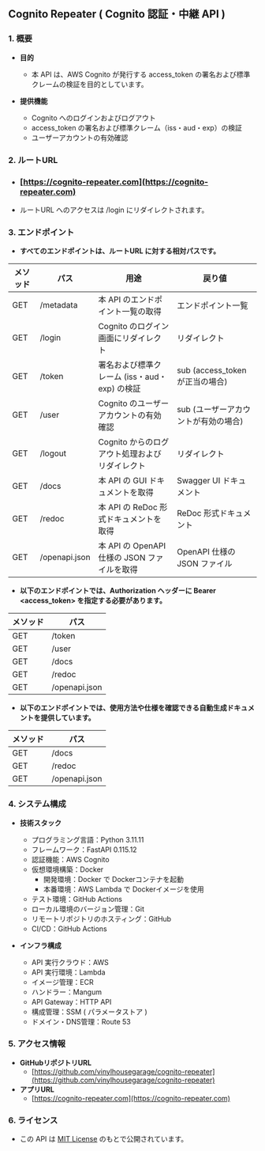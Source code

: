 ## Cognito Repeater ( Cognito 認証・中継 API )

### 1. 概要
  - **目的**
    - 本 API は、AWS Cognito が発行する access_token の署名および標準クレームの検証を目的としています。

  - **提供機能**
    - Cognito へのログインおよびログアウト
    - access_token の署名および標準クレーム（iss・aud・exp）の検証
    - ユーザーアカウントの有効確認

### 2. ルートURL
  - ### [https://cognito-repeater.com](https://cognito-repeater.com)
  - ルートURL へのアクセスは /login にリダイレクトされます。

### 3. エンドポイント
  - **すべてのエンドポイントは、ルートURL に対する相対パスです。**

| メソッド | パス      | 用途                     |戻り値              |
|-----|---------------|--------------------------|--------------------------|
| GET | /metadata |本 API のエンドポイント一覧の取得|エンドポイント一覧|
| GET | /login |Cognito のログイン画面にリダイレクト|リダイレクト|
| GET | /token |署名および標準クレーム (iss・aud・exp) の検証|sub (access_token が正当の場合)|
| GET | /user |Cognito のユーザーアカウントの有効確認|sub (ユーザーアカウントが有効の場合)|
| GET | /logout |Cognito からのログアウト処理およびリダイレクト|リダイレクト|
| GET | /docs |本 API の GUI ドキュメントを取得|Swagger UI ドキュメント|
| GET | /redoc |本 API の ReDoc 形式ドキュメントを取得|ReDoc 形式ドキュメント|
| GET | /openapi.json |本 API の OpenAPI 仕様の JSON ファイルを取得|OpenAPI 仕様の JSON ファイル|

  - **以下のエンドポイントでは、Authorization ヘッダーに Bearer <access_token> を指定する必要があります。**

| メソッド | パス |
|-----|----------|
| GET | /token |
| GET | /user |
| GET | /docs |
| GET | /redoc |
| GET | /openapi.json |

  - **以下のエンドポイントでは、使用方法や仕様を確認できる自動生成ドキュメントを提供しています。**

| メソッド | パス |
|-----|----------|
| GET | /docs |
| GET | /redoc |
| GET | /openapi.json |

### 4. システム構成
  - **技術スタック**
    - プログラミング言語：Python 3.11.11
    - フレームワーク：FastAPI 0.115.12
    - 認証機能：AWS Cognito
    - 仮想環境構築：Docker
      - 開発環境：Docker で Dockerコンテナを起動
      - 本番環境：AWS Lambda で Dockerイメージを使用
    - テスト環境：GitHub Actions
    - ローカル環境のバージョン管理：Git
    - リモートリポジトリのホスティング：GitHub
    - CI/CD：GitHub Actions

  - **インフラ構成**
    - API 実行クラウド：AWS
    - API 実行環境：Lambda
    - イメージ管理：ECR
    - ハンドラー：Mangum
    - API Gateway：HTTP API
    - 構成管理：SSM ( パラメータストア )
    - ドメイン・DNS管理：Route 53

### 5. アクセス情報
  - **GitHubリポジトリURL**
    - [https://github.com/vinylhousegarage/cognito-repeater](https://github.com/vinylhousegarage/cognito-repeater)
  - **アプリURL**
    - [https://cognito-repeater.com](https://cognito-repeater.com)

### 6. ライセンス
  - この API は [MIT License](https://opensource.org/licenses/MIT) のもとで公開されています。
